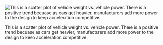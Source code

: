 ![This is a scatter plot of vehicle weight vs. vehicle power. There is a positive trend becuase as cars get heavier, manufacturers add more power to the design to keep acceleration competitive.](https://github.com/samuelmat/DSPS_sMatylewicz/blob/master/HW8_/carData.png)


This is a scatter plot of vehicle weight vs. vehicle power. There is a positive trend becuase as cars get heavier, manufacturers add more power to the design to keep acceleration competitive.
